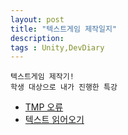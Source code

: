 ```yaml
---
layout: post
title: "텍스트게임 제작일지"
description: 
tags : Unity,DevDiary
---
```


```
텍스트게임 제작기!
학생 대상으로 내가 진행한 특강
```

* [TMP 오류](./tmpError.html)
* [텍스트 읽어오기](./UseStreamReader.html)
